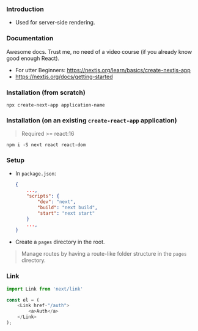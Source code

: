 ### Introduction
* Used for server-side rendering.


### Documentation
Awesome docs. Trust me, no need of a video course (if you already know good enough React).
* For utter Beginners: https://nextjs.org/learn/basics/create-nextjs-app
* https://nextjs.org/docs/getting-started


### Installation (from scratch)
```
npx create-next-app application-name
```

### Installation (on an existing `create-react-app` application)
> Required >= react:16
```
npm i -S next react react-dom
```

### Setup
* In `package.json`:
    ```json
    {
        ...,
        "scripts": {
            "dev": "next",
            "build": "next build",
            "start": "next start"
        }
        ...,
    }
    ```
* Create a `pages` directory in the root.
> Manage routes by having a route-like folder structure in the `pages` directory.

### Link
```js
import Link from 'next/link'

const el = (
    <Link href-"/auth">
        <a>Auth</a>
    </Link>
);

```
